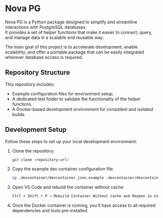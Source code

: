 # Nova PG

Nova PG is a Python package designed to simplify and streamline interactions with PostgreSQL databases.  
It provides a set of helper functions that make it easier to connect, query, and manage data in a scalable and reusable way.

The main goal of this project is to accelerate development, enable scalability, and offer a portable package that can be easily integrated wherever database access is required.


Repository Structure
------------------------------------------------------------

This repository includes:
- Example configuration files for environment setup.
- A dedicated test folder to validate the functionality of the helper functions.
- A Docker-based development environment for consistent and isolated builds.


Development Setup
------------------------------------------------------------

Follow these steps to set up your local development environment:

1. Clone the repository:
   ```bash
   git clone <repository-url>
   ```

2. Copy the example dev container configuration file:
   ```bash
   cp .devcontainer/devcontainer.json.example .devcontainer/devcontainer.json
   ```

3. Open VS Code and rebuild the container without cache:
   ```bash
   Ctrl + Shift + P → Rebuild Container Without Cache and Reopen in Container
   ```

4. Once the Docker container is running, you’ll have access to all required dependencies and tools pre-installed.
